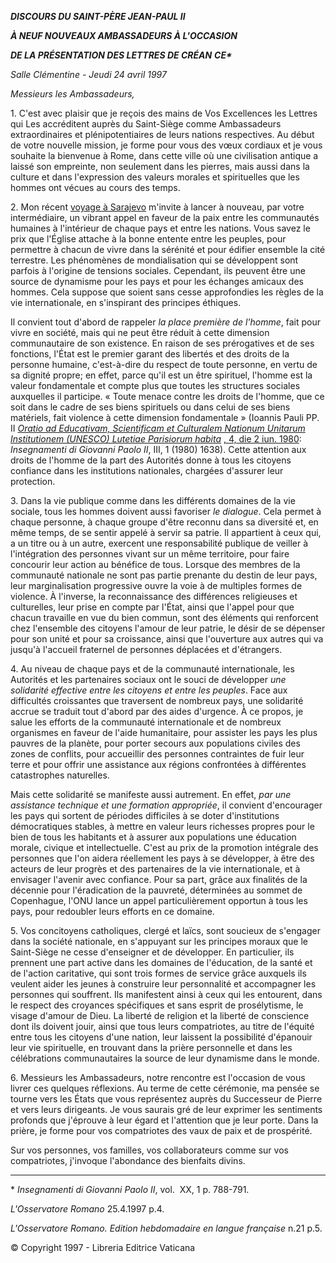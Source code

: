 ***DISCOURS DU SAINT-PÈRE JEAN-PAUL II***

***À NEUF NOUVEAUX AMBASSADEURS À L'OCCASION***

***DE LA PRÉSENTATION DES LETTRES DE CRÉAN*** ***CE\****

*Salle Clémentine - Jeudi 24 avril 1997*

*Messieurs les Ambassadeurs,*

1\. C'est avec plaisir que je reçois des mains de Vos Excellences les Lettres qui Les accréditent auprès du Saint-Siège comme Ambassadeurs extraordinaires et plénipotentiaires de leurs nations respectives. Au début de votre nouvelle mission, je forme pour vous des vœux cordiaux et je vous souhaite la bienvenue à Rome, dans cette ville où une civilisation antique a laissé son empreinte, non seulement dans les pierres, mais aussi dans la culture et dans l'expression des valeurs morales et spirituelles que les hommes ont vécues au cours des temps.

2\. Mon récent [voyage à Sarajevo](http://www.vatican.va/holy_father/john_paul_ii/travels/sub_index1997/trav_sarajevo-1997_fr.htm) m'invite à lancer à nouveau, par votre intermédiaire, un vibrant appel en faveur de la paix entre les communautés humaines à l'intérieur de chaque pays et entre les nations. Vous savez le prix que l'Église attache à la bonne entente entre les peuples, pour permettre à chacun de vivre dans la sérénité et pour édifier ensemble la cité terrestre. Les phénomènes de mondialisation qui se développent sont parfois à l'origine de tensions sociales. Cependant, ils peuvent être une source de dynamisme pour les pays et pour les échanges amicaux des hommes. Cela suppose que soient sans cesse approfondies les règles de la vie internationale, en s'inspirant des principes éthiques.

Il convient tout d'abord de rappeler *la place première de l'homme*, fait pour vivre en société, mais qui ne peut être réduit à cette dimension communautaire de son existence. En raison de ses prérogatives et de ses fonctions, l'État est le premier garant des libertés et des droits de la personne humaine, c'est-à-dire du respect de toute personne, en vertu de sa dignité propre; en effet, parce qu'il est un être spirituel, l'homme est la valeur fondamentale et compte plus que toutes les structures sociales auxquelles il participe. « Toute menace contre les droits de l'homme, que ce soit dans le cadre de ses biens spirituels ou dans celui de ses biens matériels, fait violence à cette dimension fondamentale » (Ioannis Pauli PP. II *[Oratio ad Educativam, Scientificam et Culturalem Nationum Unitarum Institutionem (UNESCO) Lutetiae Parisiorum habita](http://www.vatican.va/holy_father/john_paul_ii/speeches/1980/june/documents/hf_jp-ii_spe_19800602_unesco_fr.html)* [, 4, die 2 iun. 1980](http://www.vatican.va/holy_father/john_paul_ii/speeches/1980/june/documents/hf_jp-ii_spe_19800602_unesco_fr.html): *Insegnamenti di Giovanni Paolo II*, III, 1 (1980) 1638). Cette attention aux droits de l'homme de la part des Autorités donne à tous les citoyens confiance dans les institutions nationales, chargées d'assurer leur protection.

3\. Dans la vie publique comme dans les différents domaines de la vie sociale, tous les hommes doivent aussi favoriser *le dialogue*. Cela permet à chaque personne, à chaque groupe d'être reconnu dans sa diversité et, en même temps, de se sentir appelé à servir sa patrie. Il appartient à ceux qui, a un titre ou à un autre, exercent une responsabilité publique de veiller à l'intégration des personnes vivant sur un même territoire, pour faire concourir leur action au bénéfice de tous. Lorsque des membres de la communauté nationale ne sont pas partie prenante du destin de leur pays, leur marginalisation progressive ouvre la voie à de multiples formes de violence. À l'inverse, la reconnaissance des différences religieuses et culturelles, leur prise en compte par l'État, ainsi que l'appel pour que chacun travaille en vue du bien commun, sont des éléments qui renforcent chez l'ensemble des citoyens l'amour de leur patrie, le désir de se dépenser pour son unité et pour sa croissance, ainsi que l'ouverture aux autres qui va jusqu'à l'accueil fraternel de personnes déplacées et d'étrangers.

4\. Au niveau de chaque pays et de la communauté internationale, les Autorités et les partenaires sociaux ont le souci de développer *une solidarité effective entre les citoyens et entre les peuples*. Face aux difficultés croissantes que traversent de nombreux pays, une solidarité accrue se traduit tout d'abord par des aides d'urgence. À ce propos, je salue les efforts de la communauté internationale et de nombreux organismes en faveur de l'aide humanitaire, pour assister les pays les plus pauvres de la planète, pour porter secours aux populations civiles des zones de conflits, pour accueillir des personnes contraintes de fuir leur terre et pour offrir une assistance aux régions confrontées à différentes catastrophes naturelles.

Mais cette solidarité se manifeste aussi autrement. En effet, *par une assistance technique et une formation appropriée*, il convient d'encourager les pays qui sortent de périodes difficiles à se doter d'institutions démocratiques stables, à mettre en valeur leurs richesses propres pour le bien de tous les habitants et à assurer aux populations une éducation morale, civique et intellectuelle. C'est au prix de la promotion intégrale des personnes que l'on aidera réellement les pays à se développer, à être des acteurs de leur progrès et des partenaires de la vie internationale, et à envisager l'avenir avec confiance. Pour sa part, grâce aux finalités de la décennie pour l'éradication de la pauvreté, déterminées au sommet de Copenhague, l'ONU lance un appel particulièrement opportun à tous les pays, pour redoubler leurs efforts en ce domaine.

5\. Vos concitoyens catholiques, clergé et laïcs, sont soucieux de s'engager dans la société nationale, en s'appuyant sur les principes moraux que le Saint-Siège ne cesse d'enseigner et de développer. En particulier, ils prennent une part active dans les domaines de l'éducation, de la santé et de l'action caritative, qui sont trois formes de service grâce auxquels ils veulent aider les jeunes à construire leur personnalité et accompagner les personnes qui souffrent. Ils manifestent ainsi à ceux qui les entourent, dans le respect des croyances spécifiques et sans esprit de prosélytisme, le visage d'amour de Dieu. La liberté de religion et la liberté de conscience dont ils doivent jouir, ainsi que tous leurs compatriotes, au titre de l'équité entre tous les citoyens d'une nation, leur laissent la possibilité d'épanouir leur vie spirituelle, en trouvant dans la prière personnelle et dans les célébrations communautaires la source de leur dynamisme dans le monde.

6\. Messieurs les Ambassadeurs, notre rencontre est l'occasion de vous livrer ces quelques réflexions. Au terme de cette cérémonie, ma pensée se tourne vers les États que vous représentez auprès du Successeur de Pierre et vers leurs dirigeants. Je vous saurais gré de leur exprimer les sentiments profonds que j'éprouve à leur égard et l'attention que je leur porte. Dans la prière, je forme pour vos compatriotes des vaux de paix et de prospérité.

Sur vos personnes, vos familles, vos collaborateurs comme sur vos compatriotes, j'invoque l'abondance des bienfaits divins.

* * *

\* *Insegnamenti di Giovanni Paolo II*, vol.  XX, 1 p. 788-791.

*L'Osservatore Romano* 25.4.1997 p.4.

*L'Osservatore Romano. Edition hebdomadaire en langue française* n.21 p.5.

© Copyright 1997 - Libreria Editrice Vaticana